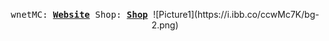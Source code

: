 <p align="center">
  <samp>
    wnetMC:
    <b><a href="https://wnetmc.github.io">Website</a></b>
  </samp>
  <samp>
    Shop:
    <b><a href="https://wnet.sellix.io/">Shop</a></b>
  </samp>
![Picture1](https://i.ibb.co/ccwMc7K/bg-2.png)

</p>
